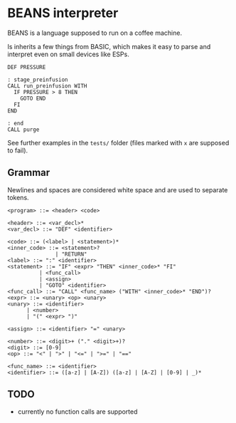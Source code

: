 # BEANS interpreter

BEANS is a language supposed to run on a coffee machine. 

Is inherits a few things from BASIC, which makes it easy to parse and interpret even on small devices like ESPs.

```
DEF PRESSURE

: stage_preinfusion
CALL run_preinfusion WITH
  IF PRESSURE > 8 THEN
    GOTO END
  FI
END

: end
CALL purge
```

See further examples in the `tests/` folder (files marked with `x` are supposed to fail).

## Grammar

Newlines and spaces are considered white space and are used to separate tokens.

```EBNF
<program> ::= <header> <code>

<header> ::= <var_decl>*
<var_decl> ::= "DEF" <identifier>

<code> ::= (<label> | <statement>)*
<inner_code> ::= <statement>?
               | "RETURN"
<label> ::= ":" <identifier>
<statement> ::= "IF" <expr> "THEN" <inner_code>* "FI"
          | <func_call>
          | <assign>
          | "GOTO" <identifier>
<func_call> ::= "CALL" <func_name> ("WITH" <inner_code>* "END")?
<expr> ::= <unary> <op> <unary>
<unary> ::= <identifier>
      | <number>
      | "(" <expr> ")"

<assign> ::= <identifier> "=" <unary>

<number> ::= <digit>+ ("." <digit>+)?
<digit> ::= [0-9]
<op> ::= "<" | ">" | "<=" | ">=" | "=="

<func_name> ::= <identifier>
<identifier> ::= ([a-z] | [A-Z]) ([a-z] | [A-Z] | [0-9] | _)*
```

## TODO

- currently no function calls are supported
